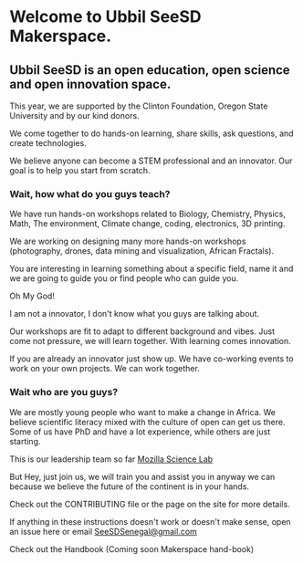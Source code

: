 Welcome to Ubbil SeeSD Makerspace. 
============

## Ubbil SeeSD is an open education, open science and open innovation space. 

This year, we are supported by the Clinton Foundation, Oregon State University and by our kind donors. 

We come together to do hands-on learning, share skills, ask questions, and create technologies. 

We believe anyone can become a STEM professional and an innovator. Our goal is to help you start from scratch. 

### Wait, how what do you guys teach?

We have run hands-on workshops related to Biology, Chemistry, Physics, Math, The environment, Climate change, coding, electronics, 3D printing. 

We are working on designing many more hands-on workshops (photography, drones, data mining and visualization, African Fractals). 

You are interesting in learning something about a specific field, name it and we are going to guide you or find people who can guide you. 

Oh My God! 

I am not a innovator, I don't know what you guys are talking about. 

Our workshops are fit to adapt to different background and vibes. Just come not pressure, we will learn together. With learning comes innovation.

If you are already an innovator just show up. We have co-working events to work on your own projects. We can work together.

### Wait who are you guys? 

We are mostly young people who want to make a change in Africa. We believe scientific literacy mixed with the culture of open can get us there. 
Some of us have PhD and have a lot experience, while others are just starting.

This is our leadership team so far [Mozilla Science Lab](https://www.seesd.org/team)

But Hey, just join us, we will train you and assist you in anyway we can because we believe the future of the continent is in your hands. 


Check out the CONTRIBUTING file or the page on the site for more details.

If anything in these instructions doesn't work or doesn't make sense, open an issue here or email SeeSDSenegal@gmail.com 

Check out the Handbook (Coming soon Makerspace hand-book)

